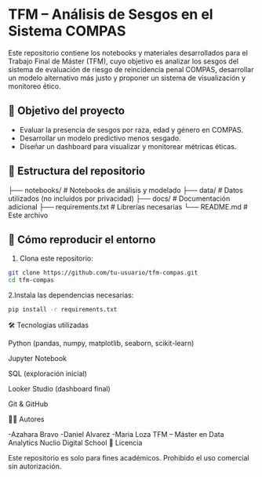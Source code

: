 # TFM – Análisis de Sesgos en el Sistema COMPAS

Este repositorio contiene los notebooks y materiales desarrollados para el Trabajo Final de Máster (TFM), cuyo objetivo es analizar los sesgos del sistema de evaluación de riesgo de reincidencia penal COMPAS, desarrollar un modelo alternativo más justo y proponer un sistema de visualización y monitoreo ético.

## 🎯 Objetivo del proyecto

- Evaluar la presencia de sesgos por raza, edad y género en COMPAS.
- Desarrollar un modelo predictivo menos sesgado.
- Diseñar un dashboard para visualizar y monitorear métricas éticas.

## 📁 Estructura del repositorio

├── notebooks/ # Notebooks de análisis y modelado
├── data/ # Datos utilizados (no incluidos por privacidad)
├── docs/ # Documentación adicional
├── requirements.txt # Librerías necesarias
└── README.md # Este archivo




## 🧪 Cómo reproducir el entorno

1. Clona este repositorio:

```bash
git clone https://github.com/tu-usuario/tfm-compas.git
cd tfm-compas
```

2.Instala las dependencias necesarias:
```bash
pip install -r requirements.txt
```


🛠️ Tecnologías utilizadas

Python (pandas, numpy, matplotlib, seaborn, scikit-learn)

Jupyter Notebook

SQL (exploración inicial)

Looker Studio (dashboard final)

Git & GitHub

👨‍💻 Autores

-Azahara Bravo
-Daniel Alvarez
-Maria Loza
TFM – Máster en Data Analytics
Nuclio Digital School
📄 Licencia

Este repositorio es solo para fines académicos. Prohibido el uso comercial sin autorización.

